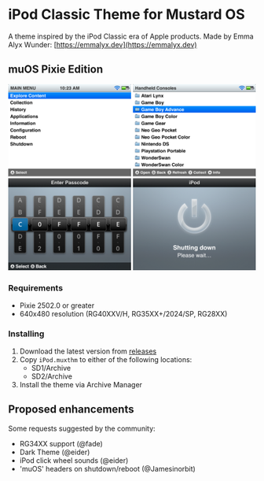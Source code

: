 # iPod Classic Theme for Mustard OS
A theme inspired by the iPod Classic era of Apple products. Made by Emma Alyx Wunder: 
[https://emmalyx.dev](https://emmalyx.dev)

## muOS Pixie Edition

![Screenshots](docs/previews.png)

### Requirements
* Pixie 2502.0 or greater
* 640x480 resolution (RG40XXV/H, RG35XX+/2024/SP, RG28XX)

### Installing

1. Download the latest version from [releases](releases)
2. Copy `iPod.muxthm` to either of the following locations:
   * SD1/Archive
   * SD2/Archive
3. Install the theme via Archive Manager

## Proposed enhancements
Some requests suggested by the community:
* RG34XX support (@fade)
* Dark Theme (@eider)
* iPod click wheel sounds (@eider)
* 'muOS' headers on shutdown/reboot (@Jamesinorbit)